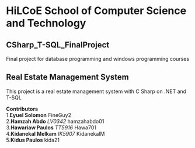# HiLCoE School of Computer Science and Technology

## CSharp_T-SQL_FinalProject 
Final project for database programming and windows programming courses 

## Real Estate Management System
  This project is a real estate management system with C Sharp on .NET and T-SQL
  






**Contributors**              
  1.**Eyuel Solomon**                   FineGuy2  
  2.**Hamzah Abdo**         _LV0342_      hamzahabdo01  
  3.**Hawariaw Paulos**     _TT5916_      Hawa701  
  4.**Kidanekal Melkam**    _IK5907_      KidanekalM  
  5.**Kidus Paulos**                    kida21  
